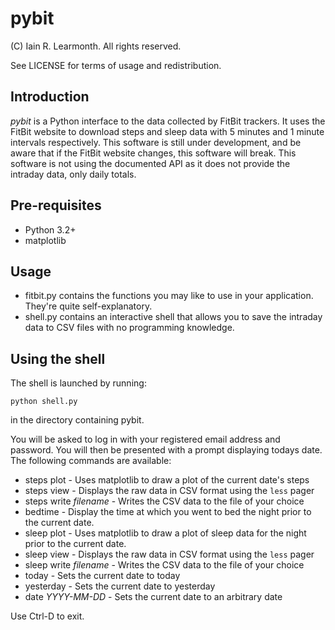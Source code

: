 pybit
=====

(C) Iain R. Learmonth. All rights reserved.

See LICENSE for terms of usage and redistribution.

Introduction
------------

*pybit* is a Python interface to the data collected by FitBit trackers. It uses
the FitBit website to download steps and sleep data with 5 minutes and 1 minute
intervals respectively. This software is still under development, and be aware
that if the FitBit website changes, this software will break. This software is
not using the documented API as it does not provide the intraday data, only
daily totals.

Pre-requisites
--------------

 * Python 3.2+
 * matplotlib

Usage
-----

 * fitbit.py contains the functions you may like to use in your application.
   They're quite self-explanatory.
 * shell.py contains an interactive shell that allows you to save the intraday
   data to CSV files with no programming knowledge.

Using the shell
---------------

The shell is launched by running:

    python shell.py

in the directory containing pybit.

You will be asked to log in with your registered email address and password.
You will then be presented with a prompt displaying todays date. The following
commands are available:

 * steps plot - Uses matplotlib to draw a plot of the current date's steps
 * steps view - Displays the raw data in CSV format using the `less` pager
 * steps write *filename* - Writes the CSV data to the file of your choice
 * bedtime - Display the time at which you went to bed the night prior to the
   current date.
 * sleep plot - Uses matplotlib to draw a plot of sleep data for the night prior
   to the current date.
 * sleep view - Displays the raw data in CSV format using the `less` pager
 * sleep write *filename* - Writes the CSV data to the file of your choice
 * today - Sets the current date to today
 * yesterday - Sets the current date to yesterday
 * date *YYYY-MM-DD* - Sets the current date to an arbitrary date

Use Ctrl-D to exit.

